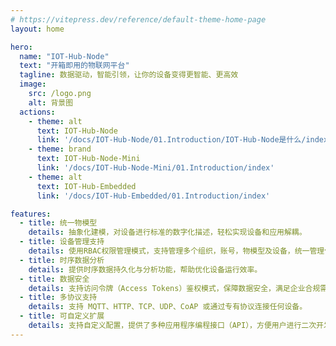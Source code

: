 ```yaml
---
# https://vitepress.dev/reference/default-theme-home-page
layout: home

hero:
  name: "IOT-Hub-Node"
  text: "开箱即用的物联网平台"
  tagline: 数据驱动，智能引领，让你的设备变得更智能、更高效
  image: 
    src: /logo.png
    alt: 背景图
  actions:
    - theme: alt
      text: IOT-Hub-Node
      link: '/docs/IOT-Hub-Node/01.Introduction/IOT-Hub-Node是什么/index'
    - theme: brand
      text: IOT-Hub-Node-Mini
      link: '/docs/IOT-Hub-Node-Mini/01.Introduction/index'
    - theme: alt
      text: IOT-Hub-Embedded
      link: '/docs/IOT-Hub-Embedded/01.Introduction/index'    

features:
  - title: 统一物模型
    details: 抽象化建模，对设备进行标准的数字化描述，轻松实现设备和应用解耦。
  - title: 设备管理支持
    details: 使用RBAC权限管理模式，支持管理多个组织，账号，物模型及设备，统一管理便捷高效。
  - title: 时序数据分析
    details: 提供时序数据持久化与分析功能，帮助优化设备运行效率。
  - title: 数据安全
    details: 支持访问令牌（Access Tokens）鉴权模式，保障数据安全，满足企业合规需求。
  - title: 多协议支持
    details: 支持 MQTT、HTTP、TCP、UDP、CoAP 或通过专有协议连接任何设备。
  - title: 可自定义扩展
    details: 支持自定义配置，提供了多种应用程序编程接口（API），方便用户进行二次开发和扩展。
---
```



